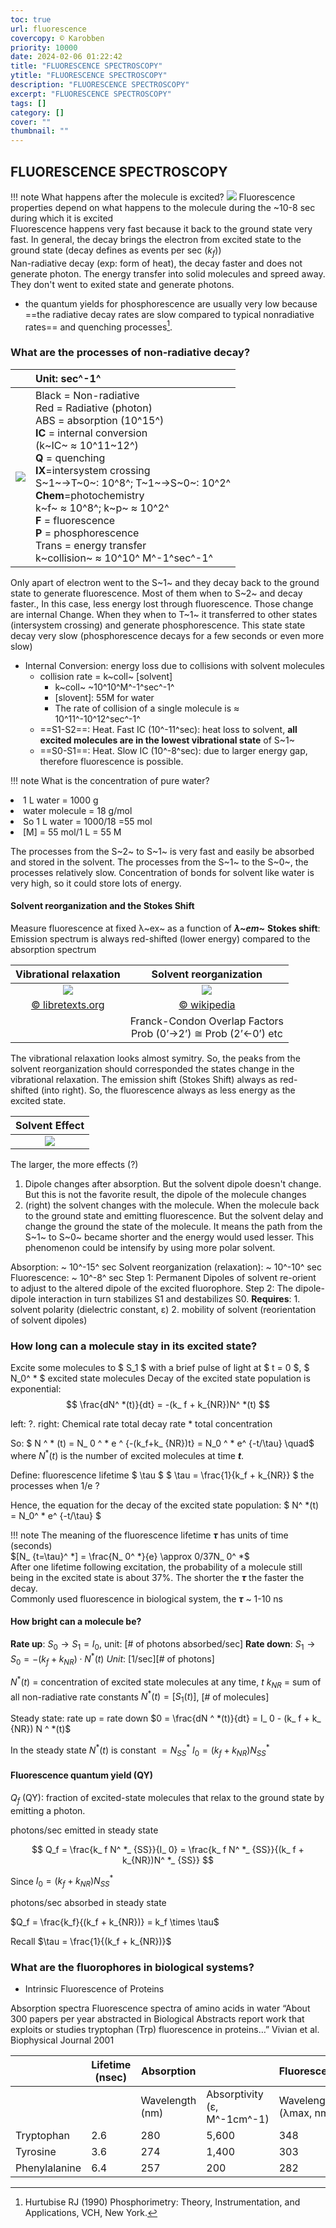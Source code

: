 ```yaml
---
toc: true
url: fluorescence
covercopy: © Karobben
priority: 10000
date: 2024-02-06 01:22:42
title: "FLUORESCENCE SPECTROSCOPY"
ytitle: "FLUORESCENCE SPECTROSCOPY"
description: "FLUORESCENCE SPECTROSCOPY"
excerpt: "FLUORESCENCE SPECTROSCOPY"
tags: []
category: []
cover: ""
thumbnail: ""
---
```


## FLUORESCENCE SPECTROSCOPY

!!! note What happens after the molecule is excited?
    ![](https://imgur.com/nD2T2sw.png)
    Fluorescence properties depend on what happens to the molecule during the ~10-8 sec during which it is excited<br>
    Fluorescence happens very fast because it back to the ground state very fast. In general, the decay brings the electron from excited state to the ground state (decay defines as events per sec ($k_f$))<br>
    Nan-radiative decay (exp: form of heat), the decay faster and does not generate photon. The energy transfer into solid molecules and spreed away. They don't went to exited state and generate photons.

- the quantum yields for phosphorescence are usually very low because ==the radiative decay rates are slow compared to typical nonradiative rates== and quenching processes[^decay].

[^decay]: Hurtubise RJ (1990) Phosphorimetry: Theory, Instrumentation, and Applications, VCH, New York.

### What are the processes of non-radiative decay?

||Unit: sec^-1^|
|:-:|:-|
|![](https://imgur.com/uYOhyLM.png)|Black = Non-radiative<br> Red = Radiative (photon)<br> ABS = absorption (10^15^)<br>**IC** = internal conversion <br> (k~IC~ ≈ 10^11~12^)<br> **Q** = quenching<br>**IX**=intersystem crossing<br>S~1~→T~0~: 10^8^; T~1~→S~0~: 10^2^<br> **Chem**=photochemistry<br>k~f~ ≈ 10^8^; k~p~ ≈ 10^2^<br> **F** = fluorescence<br> **P** = phosphorescence<br> Trans = energy transfer<br>k~collision~ ≈ 10^10^ M^-1^sec^-1^|

Only apart of electron went to the S~1~ and they decay back to the ground state to generate fluorescence. Most of them when to S~2~ and decay faster., In this case, less energy lost through fluorescence. Those change are internal Change. When they when to T~1~ it transferred to other states (intersystem crossing) and generate phosphorescence. This state state decay very slow (phosphorescence decays for a few seconds or even more slow)

- Internal Conversion: energy loss due to collisions with solvent molecules
    - collision rate = k~coll~ [solvent]
        - k~coll~ ~10^10^M^-1^sec^-1^
        - [slovent]: 55M for water
        - The rate of collision of a single molecule is ≈ 10^11^-10^12^sec^-1^
    - ==S1-S2==: Heat. Fast IC (10^-11^sec): heat loss to solvent, **all excited molecules are in the lowest vibrational state** of S~1~
    - ==S0-S1==: Heat. Slow IC (10^-8^sec): due to larger energy gap, therefore fluorescence is possible.

!!! note What is the concentration of pure water?
    <li> 1 L water = 1000 g
    <li> water molecule = 18 g/mol
    <li> So 1 L water = 1000/18 =55 mol
    <li> [M] = 55 mol/1 L = 55 M


The processes from the S~2~ to S~1~ is very fast and easily be absorbed and stored in the solvent.
The processes from the S~1~ to the S~0~, the processes relatively slow.
Concentration of bonds for solvent like water is very high, so it could store lots of energy.


#### Solvent reorganization and the Stokes Shift

Measure fluorescence at fixed λ~ex~ as a function of ***λ~em~***
**Stokes shift**: Emission spectrum is always red-shifted (lower energy) compared to the absorption spectrum

|Vibrational relaxation|Solvent reorganization|
|:-:|:-:|
|![](https://chem.libretexts.org/@api/deki/files/79075/%253DScreen_shot_2011-03-14_at_11.08.58_AM.png?revision=1&size=bestfit&width=224&height=274)|![](https://upload.wikimedia.org/wikipedia/commons/f/fc/Stokes_shift_diagram.svg)|
|[© libretexts.org](https://chem.libretexts.org/Bookshelves/Physical_and_Theoretical_Chemistry_Textbook_Maps/Supplemental_Modules_(Physical_and_Theoretical_Chemistry)/Spectroscopy/Electronic_Spectroscopy/Jablonski_diagram)|[© wikipedia](https://en.wikipedia.org/wiki/Stokes_shift)|
||Franck-Condon Overlap Factors<br>Prob (0’→2’) ≅ Prob (2’←0’) etc|


The vibrational relaxation looks almost symitry. So, the peaks from the solvent reorganization should corresponded the states change in the vibrational relaxation.
The emission shift (Stokes Shift) always as red-shifted (into right). So, the fluorescence always as less energy as the excited state.


|Solvent Effect|
|:-:|
|![](https://imgur.com/3c7E6y8.png)|

The larger, the more effects (?)

1. Dipole changes after absorption. But the solvent dipole doesn't change. But this is not the favorite result, the dipole of the molecule changes
2. (right) the solvent changes with the molecule. When the molecule back to the ground state and emitting fluorescence. But the solvent delay and change the ground the state of the molecule. It means the path from the S~1~ to S~0~ became shorter and the energy would used lesser. This phenomenon could be intensify by using more polar solvent.


Absorption: ~ 10^-15^ sec
Solvent reorganization (relaxation): ~ 10^-10^ sec
Fluorescence: ~ 10^-8^ sec
Step 1: Permanent Dipoles of solvent re-orient to adjust to the altered dipole of the excited fluorophore.
Step 2: The dipole-dipole interaction in turn stabilizes S1 and destabilizes S0. 
**Requires**:
    1. solvent polarity (dielectric constant, ε)
    2. mobility of solvent (reorientation of solvent dipoles)

### How long can a molecule stay in its excited state?

Excite some molecules to $ S_1 $ with a brief pulse of light at $ t = 0 $, $ N_0^ * $ excited state molecules
Decay of the excited state population is exponential: 
$$ \frac{dN^ *(t)}{dt} = -(k_ f + k_{NR})N^ *(t) $$

left: ?. right: Chemical rate total decay rate * total concentration

So: $ N ^ * (t) = N_ 0 ^ * e ^ {-(k_f+k_ {NR})t} = N_0 ^ * e^ {-t/\tau} \quad$ 
where $N ^ * (t)$ is the number of excited molecules at time ***t***.

Define: fluorescence lifetime $ \tau $
    $ \tau = \frac{1}{k_f + k_{NR}} $
    the processes when 1/e ?  

Hence, the equation for the decay of the excited state population:
    $ N^ *(t) = N_0^ * e^ {-t/\tau} $


!!! note The meaning of the fluorescence lifetime
    ***τ*** has units of time (seconds) <br>
    $[N_ {t=\tau}^ *] = \frac{N_ 0^ *}{e} \approx 0/37N_ 0^ *$<br>
    After one lifetime following excitation, the probability of a molecule still being in the excited state is about 37%. The shorter the ***&tau;*** the faster the decay.<br>
    Commonly used fluorescence in biological system, the  ***&tau;*** ~ 1-10 ns

#### How bright can a molecule be?



**Rate up**: $S_ 0 \rightarrow S_ 1 = I_ 0$, unit: [# of photons absorbed/sec]
**Rate down**: $S_ 1 \rightarrow S_ 0 = -(k_ f + k_ {NR}) \cdot N ^*(t)$
*Unit*: [1/sec][# of photons]

$N^ *(t)$ = concentration of excited state molecules at any time, $t$
$k_  {NR}$ = sum of all non-radiative rate constants
$N^ *(t) = [S_1(t)]$, [# of molecules]

Steady state: rate up = rate down
$0 = \frac{dN ^ *(t)}{dt} = I_ 0 - (k_ f + k_ {NR}) N ^ *(t)$

In the steady state $N ^ *(t)$ is constant $= N ^ * _ {SS}$
$I_0 = (k_f + k_{NR}) N ^ *_{SS}$

#### Fluorescence quantum yield (QY)

$Q_f$ (QY): fraction of excited-state molecules that relax to the ground state by emitting a photon.

photons/sec emitted in steady state

$$ Q_f = \frac{k_ f N^ *_ {SS}}{I_ 0} = \frac{k_ f N^ *_ {SS}}{(k_ f + k_{NR})N^ *_ {SS}} $$

Since $I_0 = (k_f + k_{NR})N^*_{SS}$

photons/sec absorbed in steady state

$Q_f = \frac{k_f}{(k_f + k_{NR})} = k_f \times \tau$

Recall $\tau = \frac{1}{(k_f + k_{NR})}$


### What are the fluorophores in biological systems?

- Intrinsic Fluorescence of Proteins

Absorption spectra Fluorescence spectra of amino acids in water “About 300 papers per year abstracted in Biological Abstracts report work that exploits or studies tryptophan (Trp) fluorescence in proteins…”
Vivian et al. Biophysical Journal 2001

|               | Lifetime (nsec) | Absorption                   |               | Fluorescence    |           |
|---------------|-----------------|------------------------------|---------------|-----------------|-----------|
|               |                 | Wavelength (nm)              | Absorptivity (ε, M^-1cm^-1) | Wavelength (λmax, nm) | Quantum Yield (25°C) |
| Tryptophan    | 2.6             | 280                          | 5,600         | 348             | 0.20      |
| Tyrosine      | 3.6             | 274                          | 1,400         | 303             | 0.14      |
| Phenylalanine | 6.4             | 257                          | 200           | 282             | 0.04      |


<style>
pre {
  background-color:#38393d;
  color: #5fd381;
}
</style>
